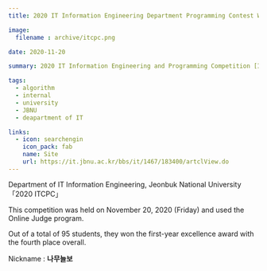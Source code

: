 ```yaml
---
title: 2020 IT Information Engineering Department Programming Contest Winner [ITCPC]

image: 
  filename : archive/itcpc.png

date: 2020-11-20

summary: 2020 IT Information Engineering and Programming Competition [ITCPC] 4th place overall | 1st grade Excellence Award

tags:
  - algorithm
  - internal
  - university
  - JBNU
  - deapartment of IT

links:
  - icon: searchengin
    icon_pack: fab
    name: Site
    url: https://it.jbnu.ac.kr/bbs/it/1467/183400/artclView.do
---
```


Department of IT Information Engineering, Jeonbuk National University「2020 ITCPC」   

This competition was held on November 20, 2020 (Friday) and used the Online Judge program.   

Out of a total of 95 students, they won the first-year excellence award with the fourth place overall.   

Nickname : **나무늘보**